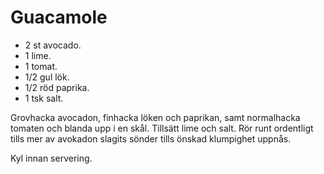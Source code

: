 # Guacamole

* 2 st avocado.
* 1 lime.
* 1 tomat.
* 1/2 gul lök.
* 1/2 röd paprika.
* 1 tsk salt.

Grovhacka avocadon, finhacka löken och paprikan, samt normalhacka tomaten och blanda upp i en skål. 
Tillsätt lime och salt. Rör runt ordentligt tills mer av avokadon slagits sönder tills önskad klumpighet uppnås. 

Kyl innan servering.
